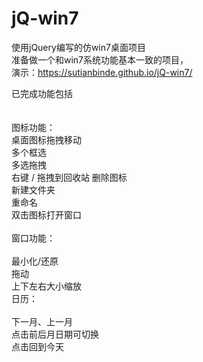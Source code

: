# jQ-win7
使用jQuery编写的仿win7桌面项目</br>
准备做一个和win7系统功能基本一致的项目，</br>
演示：https://sutianbinde.github.io/jQ-win7/
</br>





已完成功能包括</br>
</br></br>
图标功能：</br>
    桌面图标拖拽移动</br>
    多个框选</br>
    多选拖拽</br>
    右键 / 拖拽到回收站 删除图标</br>
    新建文件夹</br>
    重命名</br>
    双击图标打开窗口</br></br>
窗口功能：</br></br>
    最小化/还原</br>
    拖动</br>
    上下左右大小缩放</br>
日历：</br></br>
    下一月、上一月</br>
    点击前后月日期可切换</br>
    点击回到今天</br>
    



